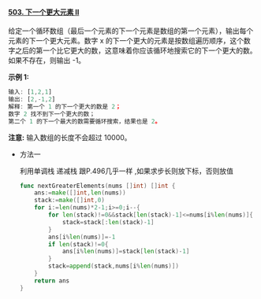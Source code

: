 #### [503. 下一个更大元素 II](https://leetcode-cn.com/problems/next-greater-element-ii/)

给定一个循环数组（最后一个元素的下一个元素是数组的第一个元素），输出每个元素的下一个更大元素。数字 x 的下一个更大的元素是按数组遍历顺序，这个数字之后的第一个比它更大的数，这意味着你应该循环地搜索它的下一个更大的数。如果不存在，则输出 -1。

**示例 1:**

```js
输入: [1,2,1]
输出: [2,-1,2]
解释: 第一个 1 的下一个更大的数是 2；
数字 2 找不到下一个更大的数； 
第二个 1 的下一个最大的数需要循环搜索，结果也是 2。
```

**注意:** 输入数组的长度不会超过 10000。

- 方法一 

  利用单调栈 递减栈 跟P.496几乎一样 ,如果求步长则放下标，否则放值

  ```go
  func nextGreaterElements(nums []int) []int {
      ans:=make([]int,len(nums))
      stack:=make([]int,0)
      for i:=len(nums)*2-1;i>=0;i--{
          for len(stack)!=0&&stack[len(stack)-1]<=nums[i%len(nums)]{
              stack=stack[:len(stack)-1]
          }
          ans[i%len(nums)]=-1
          if len(stack)!=0{
              ans[i%len(nums)]=stack[len(stack)-1]
          }
          stack=append(stack,nums[i%len(nums)])
      }
      return ans
  }
  ```

  

